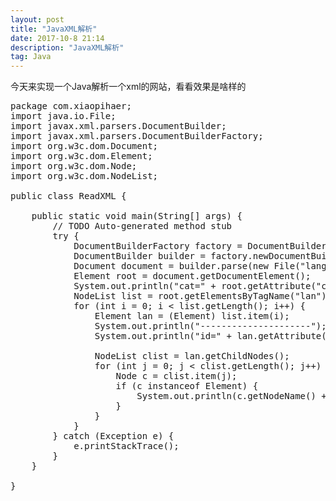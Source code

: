 ```yaml
---
layout: post
title: "JavaXML解析"
date: 2017-10-8 21:14
description: "JavaXML解析"
tag: Java
---
```



今天来实现一个Java解析一个xml的网站，看看效果是啥样的


<pre>
package com.xiaopihaer;
import java.io.File;
import javax.xml.parsers.DocumentBuilder;
import javax.xml.parsers.DocumentBuilderFactory;
import org.w3c.dom.Document;
import org.w3c.dom.Element;
import org.w3c.dom.Node;
import org.w3c.dom.NodeList;

public class ReadXML {

	public static void main(String[] args) {
		// TODO Auto-generated method stub
		try {
			DocumentBuilderFactory factory = DocumentBuilderFactory.newInstance();
			DocumentBuilder builder = factory.newDocumentBuilder();
			Document document = builder.parse(new File("languages.xml"));
			Element root = document.getDocumentElement();
			System.out.println("cat=" + root.getAttribute("cat"));
			NodeList list = root.getElementsByTagName("lan");
			for (int i = 0; i < list.getLength(); i++) {
				Element lan = (Element) list.item(i);
				System.out.println("---------------------");
				System.out.println("id=" + lan.getAttribute("id"));

				NodeList clist = lan.getChildNodes();
				for (int j = 0; j < clist.getLength(); j++) {
					Node c = clist.item(j);
					if (c instanceof Element) {
						System.out.println(c.getNodeName() + "=" + c.getTextContent());
					}
				}
			}
		} catch (Exception e) {
			e.printStackTrace();
		}
	}

}
